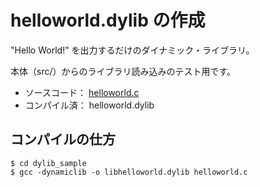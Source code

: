 # helloworld.dylib の作成

"Hello World!" を出力するだけのダイナミック・ライブラリ。

本体（src/）からのライブラリ読み込みのテスト用です。

- ソースコード： [helloworld.c](helloworld.c)
- コンパイル済： helloworld.dylib

## コンパイルの仕方

```
$ cd dylib_sample
$ gcc -dynamiclib -o libhelloworld.dylib helloworld.c
```
